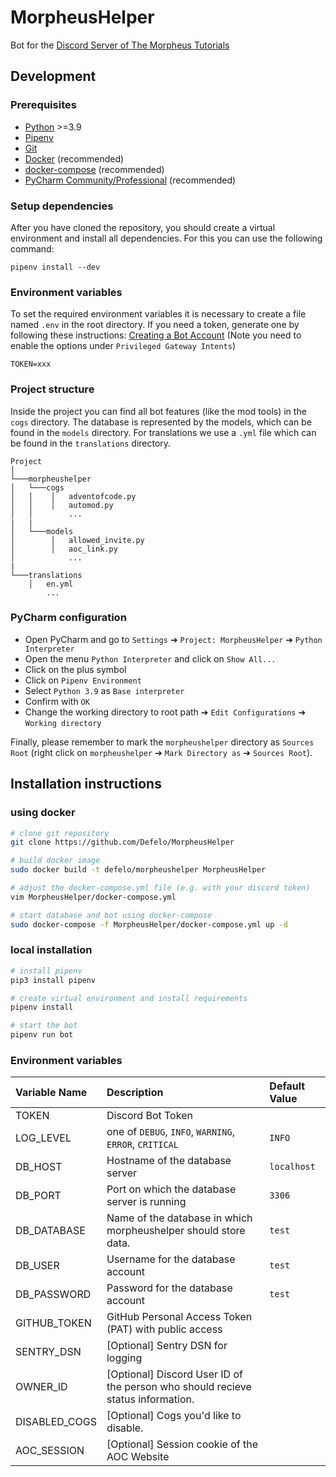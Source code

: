 # MorpheusHelper
Bot for the [Discord Server of The Morpheus Tutorials](https://discord.gg/themorpheus)

## Development
### Prerequisites
- [Python](https://python.org/) >=3.9
- [Pipenv](https://github.com/pypa/pipenv/)
- [Git](https://git-scm.com/)
- [Docker](https://www.docker.com/) (recommended)
- [docker-compose](https://docs.docker.com/compose/) (recommended)
- [PyCharm Community/Professional](https://www.jetbrains.com/pycharm/) (recommended)

### Setup dependencies

After you have cloned the repository, you should create a virtual environment and install all dependencies. For this you can use the following command:

```
pipenv install --dev
```

### Environment variables 
To set the required environment variables it is necessary to create a file named `.env` in the root directory. If you need a token, generate one by following these instructions: [Creating a Bot Account](https://discordpy.readthedocs.io/en/latest/discord.html) (Note you need to enable the options under `Privileged Gateway Intents`)

```
TOKEN=xxx
```

### Project structure 

Inside the project you can find all bot features (like the mod tools) in the `cogs` directory. 
The database is represented by the models, which can be found in the `models` directory. 
For translations we use a `.yml` file which can be found in the `translations` directory.

```
Project
│
└───morpheushelper  
│   └───cogs
│   │    │   adventofcode.py
│   │    │   automod.py
│   │        ...
|   |
│   └───models
│        │   allowed_invite.py
│        │   aoc_link.py
│            ...
|
└───translations
    │   en.yml
        ...
```

### PyCharm configuration 

- Open PyCharm and go to `Settings` ➔ `Project: MorpheusHelper` ➔ `Python Interpreter`
- Open the menu `Python Interpreter` and click on `Show All...`
- Click on the plus symbol 
- Click on `Pipenv Environment`
- Select `Python 3.9` as `Base interpreter`
- Confirm with `OK`
- Change the working directory to root path  ➔ `Edit Configurations`  ➔ `Working directory`


Finally, please remember to mark the `morpheushelper` directory as `Sources Root` (right click on `morpheushelper` ➔ `Mark Directory as` ➔ `Sources Root`).


## Installation instructions

### using docker
```bash
# clone git repository
git clone https://github.com/Defelo/MorpheusHelper

# build docker image
sudo docker build -t defelo/morpheushelper MorpheusHelper

# adjust the docker-compose.yml file (e.g. with your discord token)
vim MorpheusHelper/docker-compose.yml

# start database and bot using docker-compose
sudo docker-compose -f MorpheusHelper/docker-compose.yml up -d
```

### local installation
```bash
# install pipenv
pip3 install pipenv

# create virtual environment and install requirements
pipenv install

# start the bot
pipenv run bot
```

### Environment variables
| Variable Name |                                   Description                                   | Default Value |
|:--------------|:--------------------------------------------------------------------------------|:--------------|
| TOKEN         | Discord Bot Token                                                               |               |
| LOG_LEVEL     | one of `DEBUG`, `INFO`, `WARNING`, `ERROR`, `CRITICAL`                          | `INFO`        |
| DB_HOST       | Hostname of the database server                                                 | `localhost`   |
| DB_PORT       | Port on which the database server is running                                    | `3306`        |
| DB_DATABASE   | Name of the database in which morpheushelper should store data.                 | `test`        |
| DB_USER       | Username for the database account                                               | `test`        |
| DB_PASSWORD   | Password for the database account                                               | `test`        |
| GITHUB_TOKEN  | GitHub Personal Access Token (PAT) with public access                           |               |
| SENTRY_DSN    | [Optional] Sentry DSN for logging                                               |               |
| OWNER_ID      | [Optional] Discord User ID of the person who should recieve status information. |               |
| DISABLED_COGS | [Optional] Cogs you'd like to disable.                                          |               |
| AOC_SESSION   | [Optional] Session cookie of the AOC Website                                    |               |
